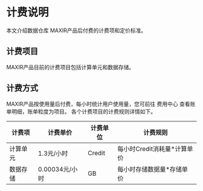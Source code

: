 
# 计费说明
本文介绍数据仓库 MAXIR产品后付费的计费项和定价标准。

## 计费项目
MAXIR产品目前的计费项目包括计算单元和数据存储。

## 计费方式
MAXIR产品按使用量后付费，每小时统计用户使用量，您可前往 费用中心 查看账单明细，账单粒度为项目。 各个计费项目的计费规则详情如下。

| 计费项 | 计费单价 |计费单位 |计费规则 |
| --- | --- | --- | --- |
| 计算单元 | 1.3元/小时 | Credit | 每小时Credit消耗量*计算单价 |
| 数据存储 | 0.00034元/小时 | GB | 每小时存储数据量*存储单价 |
